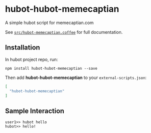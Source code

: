 # hubot-hubot-memecaptian

A simple hubot script for memecaptian.com

See [`src/hubot-memecaptian.coffee`](src/hubot-memecaptian.coffee) for full documentation.

## Installation

In hubot project repo, run:

`npm install hubot-hubot-memecaptian --save`

Then add **hubot-hubot-memecaptian** to your `external-scripts.json`:

```json
[
  "hubot-hubot-memecaptian"
]
```

## Sample Interaction

```
user1>> hubot hello
hubot>> hello!
```
